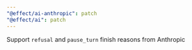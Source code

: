 ```yaml
---
"@effect/ai-anthropic": patch
"@effect/ai": patch
---
```


Support `refusal` and `pause_turn` finish reasons from Anthropic
